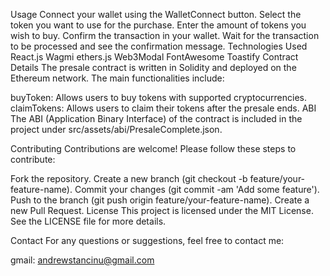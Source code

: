 Usage
Connect your wallet using the WalletConnect button.
Select the token you want to use for the purchase.
Enter the amount of tokens you wish to buy.
Confirm the transaction in your wallet.
Wait for the transaction to be processed and see the confirmation message.
Technologies Used
React.js
Wagmi
ethers.js
Web3Modal
FontAwesome
Toastify
Contract Details
The presale contract is written in Solidity and deployed on the Ethereum network. The main functionalities include:

buyToken: Allows users to buy tokens with supported cryptocurrencies.
claimTokens: Allows users to claim their tokens after the presale ends.
ABI
The ABI (Application Binary Interface) of the contract is included in the project under src/assets/abi/PresaleComplete.json.

Contributing
Contributions are welcome! Please follow these steps to contribute:

Fork the repository.
Create a new branch (git checkout -b feature/your-feature-name).
Commit your changes (git commit -am 'Add some feature').
Push to the branch (git push origin feature/your-feature-name).
Create a new Pull Request.
License
This project is licensed under the MIT License. See the LICENSE file for more details.

Contact
For any questions or suggestions, feel free to contact me:

gmail: andrewstancinu@gmail.com
